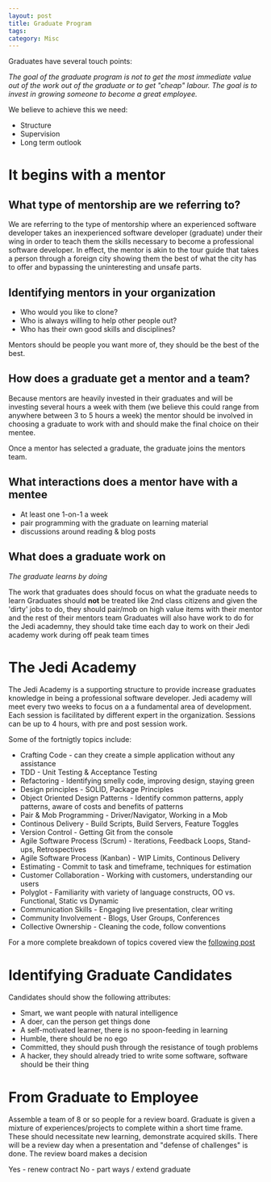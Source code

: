 ```yaml
---
layout: post
title: Graduate Program
tags: 
category: Misc
---
```


Graduates have several touch points:

*The goal of the graduate program is not to get the most immediate value out of the work out of the graduate or to get "cheap" labour. The goal is to invest in growing someone to become a great employee.*

We believe to achieve this we need:

* Structure  
* Supervision  
* Long term outlook  

# It begins with a mentor

## What type of mentorship are we referring to?

We are referring to the type of mentorship where an experienced software developer takes an inexperienced software developer (graduate) under their wing in order to teach them the skills necessary to become a professional software developer. In effect, the mentor is akin to the tour guide that takes a person through a foreign city showing them the best of what the city has to offer and bypassing the uninteresting and unsafe parts.

## Identifying mentors in your organization

* Who would you like to clone?
* Who is always willing to help other people out?
* Who has their own good skills and disciplines?

Mentors should be people you want more of, they should be the best of the best.

## How does a graduate get a mentor and a team?

Because mentors are heavily invested in their graduates and will be investing several hours a week with them (we believe this could range from anywhere between 3 to 5 hours a week) the mentor should be involved in choosing a graduate to work with and should make the final choice on their mentee.  

Once a mentor has selected a graduate, the graduate joins the mentors team.

## What interactions does a mentor have with a mentee

* At least one 1-on-1 a week
* pair programming with the graduate on learning material
* discussions around reading & blog posts

## What does a graduate work on

*The graduate learns by doing*

The work that graduates does should focus on what the graduate needs to learn
Graduates should **not** be treated like 2nd class citizens and given the 'dirty' jobs to do, they should pair/mob on high value items with their mentor and the rest of their mentors team
Graduates will also have work to do for the Jedi academny, they should take time each day to work on their Jedi academy work during off peak team times

# The Jedi Academy

The Jedi Academy is a supporting structure to provide increase graduates knowledge in being a professional software developer. Jedi academy will meet every two weeks to focus on a a fundamental area of development.
Each session is facilitated by different expert in the organization. Sessions can be up to 4 hours, with pre and post session work.

Some of the fortnigtly topics include:

* Crafting Code - can they create a simple application without any assistance  
* TDD - Unit Testing & Acceptance Testing   
* Refactoring - Identifying smelly code, improving design, staying green    
* Design principles - SOLID, Package Principles  
* Object Oriented Design Patterns - Identify common patterns, apply patterns, aware of costs and benefits of patterns  
* Pair & Mob Programming - Driver/Navigator, Working in a Mob
* Continous Delivery - Build Scripts, Build Servers, Feature Toggles
* Version Control - Getting Git from the console
* Agile Software Process (Scrum) - Iterations, Feedback Loops, Stand-ups, Retrospectives
* Agile Software Process (Kanban) - WIP Limits, Continous Delivery  
* Estimating - Commit to task and timeframe, techniques for estimation
* Customer Collaboration - Working with customers, understanding our users  
* Polyglot - Familiarity with variety of language constructs, OO vs. Functional, Static vs Dynamic
* Communication Skills - Engaging live presentation, clear writing
* Community Involvement - Blogs, User Groups, Conferences
* Collective Ownership - Cleaning the code, follow conventions

For a more complete breakdown of topics covered view the [following post]()

# Identifying Graduate Candidates

Candidates should show the following attributes:

* Smart, we want people with natural intelligence  
* A doer, can the person get things done  
* A self-motivated learner, there is no spoon-feeding in learning  
* Humble, there should be no ego   
* Committed, they should push through the resistance of tough problems  
* A hacker, they should already tried to write some software, software should be their thing  

# From Graduate to Employee

Assemble a team of 8 or so people for a review board. Graduate is given a mixture of experiences/projects to complete within a short time frame. These should necessitate new learning, demonstrate acquired skills. There will be a review day when a presentation and "defense of challenges" is done. The review board makes a decision

Yes - renew contract
No - part ways / extend graduate
